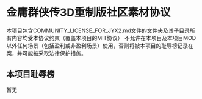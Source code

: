 # 金庸群侠传3D重制版社区素材协议

本项目包含COMMUNITY_LICENSE_FOR_JYX2.md文件的文件夹及其子目录所有内容均受本协议约束（覆盖本项目的MIT协议）
不允许在本项目及本项目MOD以外任何场景（包括盈利或非盈利场景）使用，否则将被本项目的耻辱榜记录在案，并可能被采取法律保护措施。


## 本项目耻辱榜

暂无
